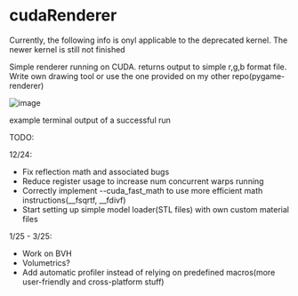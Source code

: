 # cudaRenderer

Currently, the following info is onyl applicable to the deprecated kernel. The newer kernel is still not finished

Simple renderer running on CUDA. returns output to simple r,g,b format file. Write own drawing tool or use the one provided on my other repo(pygame-renderer)

![image](https://github.com/user-attachments/assets/d6147ef5-c53e-48ae-8775-2ff6a4be5d2b)

example terminal output of a successful run


TODO:

12/24: 
- Fix reflection math and associated bugs
- Reduce register usage to increase num concurrent warps running
- Correctly implement --cuda_fast_math to use more efficient math instructions(__fsqrtf, __fdivf)
- Start setting up simple model loader(STL files) with own custom material files

1/25 - 3/25:
- Work on BVH
- Volumetrics?
- Add automatic profiler instead of relying on predefined macros(more user-friendly and cross-platform stuff)
